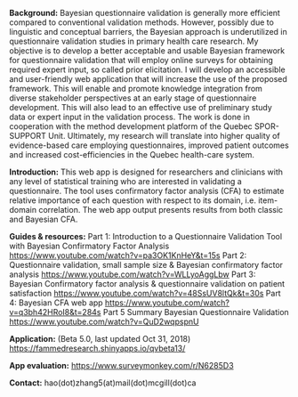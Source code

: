**Background:** Bayesian questionnaire validation is generally more efficient compared to conventional validation methods. However, possibly due to linguistic and conceptual barriers, the Bayesian approach is underutilized in questionnaire validation studies in primary health care research. My objective is to develop a better acceptable and usable Bayesian framework for questionnaire validation that will employ online surveys for obtaining required expert input, so called prior elicitation. I will develop an accessible and user-friendly web application that will increase the use of the proposed framework. This will enable and promote knowledge integration from diverse stakeholder perspectives at an early stage of questionnaire development. This will also lead to an effective use of preliminary study data or expert input in the validation process. The work is done in cooperation with the method development platform of the Quebec SPOR-SUPPORT Unit. Ultimately, my research will translate into higher quality of evidence-based care employing questionnaires, improved patient outcomes and increased cost-efficiencies in the Quebec health-care system.

**Introduction:** This web app is designed for researchers and clinicians with any level of statistical training who are interested in validating a questionnaire. The tool uses confirmatory factor analysis (CFA) to estimate relative importance of each question with respect to its domain, i.e. item-domain correlation. The web app output presents results from both classic and Bayesian CFA.

**Guides & resources:**
Part 1: Introduction to a Questionnaire Validation Tool with Bayesian Confirmatory Factor Analysis https://www.youtube.com/watch?v=pa3OK1KnHeY&t=15s
Part 2: Questionnaire validation, small sample size & Bayesian confirmatory factor analysis https://www.youtube.com/watch?v=WLLyoAggLbw
Part 3: Bayesian Confirmatory factor analysis & questionnaire validation on patient satisfaction https://www.youtube.com/watch?v=48SsUV8ltQk&t=30s
Part 4: Bayesian CFA web app https://www.youtube.com/watch?v=q3bh42HRoI8&t=284s
Part 5 Summary Bayesian Questionnaire Validation https://www.youtube.com/watch?v=QuD2wqpspnU

**Application:** (Beta 5.0, last updated Oct 31, 2018) https://fammedresearch.shinyapps.io/qvbeta13/

**App evaluation:** https://www.surveymonkey.com/r/N6285D3

**Contact:** hao(dot)zhang5(at)mail(dot)mcgill(dot)ca
